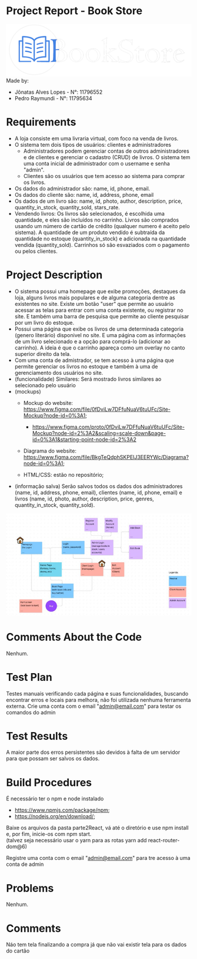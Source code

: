 # Project Report - Book Store

![alt text](Parte1_Mockups/img/logo.png)
Made by:<br/>
-	Jônatas Alves Lopes - N°: 11796552<br/>
-	Pedro Raymundi - N°: 11795634 


# Requirements

- A loja consiste em uma livraria virtual, com foco na venda de livros. 
-   O sistema tem dois tipos de usuários: clientes e administradores
	-  Administradores podem gerenciar contas de outros administradores e de clientes e gerenciar o cadastro (CRUD) de livros. O sistema tem uma conta inicial de administrador com o username e senha "admin".
	- Clientes são os usuários que tem acesso ao sistema para comprar os livros.
-   Os dados do administrador são: name, id, phone, email.
-   Os dados do cliente são: name, id, address, phone, email
-   Os dados de um livro são: name, id, photo, author, description, price, quantity_in_stock, quantity_sold, stars_rate.
- Vendendo livros: Os livros são selecionados, é escolhida uma quantidade, e eles são incluídos no carrinho. Livros são comprados usando um número de cartão de crédito (qualquer numero é aceito pelo sistema). A quantidade de um produto vendido é subtraída da quantidade no estoque (quantity_in_stock) e adicionada na quantidade vendida (quantity_sold). Carrinhos só são esvaziados com o pagamento ou pelos clientes. 

# Project Description

-	O sistema possui uma homepage que exibe promoções, destaques da loja, alguns livros mais populares e de alguma categoria dentre as existentes no site.
Existe um botão "user" que permite ao usuário acessar as telas para entrar com uma conta existente, ou registrar no site. E também uma barra de pesquisa que permite ao cliente pesquisar por um livro do estoque.
-	Possui uma página que exibe os livros de uma determinada categoria (genero literário) disponivel no site. E uma página com as informações de um livro selecionado e a opção para comprá-lo (adicionar ao carrinho). A ideia é que o carrinho apareça como um overlay no canto superior direito da tela.
-	Com uma conta de admistrador, se tem acesso à uma página que permite gerenciar os livros no estoque e também à uma de gerenciamento dos usuários no site. 
-	(funcionalidade) Similares: Será mostrado livros similares ao selecionado pelo usuário
-	(mockups)
	- Mockup do website: https://www.figma.com/file/0fDviLw7DFfuNuaV6tuUFc/Site-Mockup?node-id=0%3A1;
		- https://www.figma.com/proto/0fDviLw7DFfuNuaV6tuUFc/Site-Mockup?node-id=2%3A2&scaling=scale-down&page-id=0%3A1&starting-point-node-id=2%3A2

	- Diagrama do website: https://www.figma.com/file/BkgTeQdphSKPElJ3EERYWc/Diagrama?node-id=0%3A1;
	- HTML/CSS: estão no repositório;
-	(informação salva) Serão salvos todos os dados dos administradores (name, id, address, phone, email), clientes (name, id, phone, email)  e livros (name, id, photo, author, description, price, genres, quantity_in_stock, quantity_sold).

![alt text](Parte1_Mockups/img/diagrama.JPG)


# Comments About the Code
Nenhum.

# Test Plan
Testes manuais verificando cada página e suas funcionalidades, buscando encontrar erros e locais para melhora, não foi utilizada nenhuma ferramenta externa. Crie uma conta com o email "admin@email.com" para testar os comandos do admin

# Test Results
A maior parte dos erros persistentes são devidos à falta de um servidor para que possam ser salvos os dados.

# Build Procedures
É necessário ter o npm e node instalado 
-	https://www.npmjs.com/package/npm;
-	https://nodejs.org/en/download/;

Baixe os arquivos da pasta parte2React, vá até o diretório e use npm install e, por fim, inicie-os com npm start.<br/>
(talvez seja necessário usar o yarn para as rotas yarn add react-router-dom@6)

Registre uma conta com o email "admin@email.com" para tre acesso à uma conta de admin

# Problems
Nenhum.
    
# Comments
Náo tem tela finalizando a compra já que não vai existir tela para os dados do cartão

